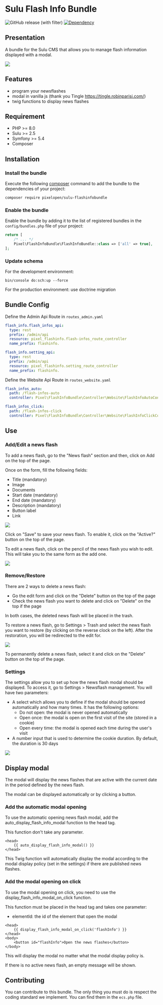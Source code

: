 # Sulu Flash Info Bundle

![GitHub release (with filter)](https://img.shields.io/github/v/release/Pixel-Developpement/sulu-flashinfobundle)
[![Dependency](https://img.shields.io/badge/sulu-2.5-cca000.svg)](https://sulu.io/)

## Presentation

A bundle for the Sulu CMS that allows you to manage flash information displayed with a modal.

![](src/Resources/documentation/presentation.jpg)

## Features

 - program your newsflashes
 - modal in vanilla js (thank you Tingle https://tingle.robinparisi.com/)
 - twig functions to display news flashes

## Requirement

* PHP >= 8.0
* Sulu >= 2.5
* Symfony >= 5.4
* Composer

## Installation

### Install the bundle

Execute the following [composer](https://getcomposer.org/) command to add the bundle to the dependencies of your
project:

```bash
composer require pixelopen/sulu-flashinfobundle
```

### Enable the bundle

Enable the bundle by adding it to the list of registered bundles in the `config/bundles.php` file of your project:

 ```php
 return [
     /* ... */
     Pixel\FlashInfoBundle\FlashInfoBundle::class => ['all' => true],
 ];
 ```

### Update schema

For the development environment:

```shell script
bin/console do:sch:up --force
```

For the production environment: use doctrine migration

## Bundle Config

Define the Admin Api Route in `routes_admin.yaml`
```yaml
flash_info.flash_infos_api:
  type: rest
  prefix: /admin/api
  resource: pixel_flashinfo.flash-infos_route_controller
  name_prefix: flashinfo.

flash_info.setting_api:
  type: rest
  prefix: /admin/api
  resource: pixel_flashinfo.setting_route_controller
  name_prefix: flashinfo.
```

Define the Website Api Route in `routes_website.yaml`
```yaml
flash_infos_auto:
  path: /flash-infos-auto
  controller: Pixel\FlashInfoBundle\Controller\Website\FlashInfoAutoController::flashInfosAuto

flash_infos_click:
  path: /flash-infos-click
  controller: Pixel\FlashInfoBundle\Controller\Website\FlashInfoClickController::flashInfosClick
```

## Use
### Add/Edit a news flash

To add a news flash, go to the "News flash" section and then, click on Add on the top of the page.

Once on the form, fill the following fields:
- Title (mandatory)
- Image
- Documents
- Start date (mandatory)
- End date (mandatory)
- Description (mandatory)
- Button label
- Link

![](src/Resources/documentation/form_add.png)

Click on "Save" to save your news flash. To enable it, click on the "Active?" button on the top of the page.

To edit a news flash, click on the pencil of the news flash you wish to edit. This will take you to the same form as the add one.

![](src/Resources/documentation/list.png)

### Remove/Restore

There are 2 ways to delete a news flash:
- Go the edit form and click on the "Delete" button on the top of the page
- Check the news flash you want to delete and click on "Delete" on the top if the page

In both cases, the deleted news flash will be placed in the trash.

To restore a news flash, go to Settings > Trash and select the news flash you want to restore (by clicking on the reverse clock on the left).
After the restoration, you will be redirected to the edit for.

![](src/Resources/documentation/trash.png)

To permanently delete a news flash, select it and click on the "Delete" button on the top of the page.

### Settings

The settings allow you to set up how the news flash modal should be displayed.
To access it, go to Settings > Newsflash management. You will have two parameters:
- A select which allows you to define if the modal should be opened automatically and how many times. It has the following options:
  - Do not open: the modal is never opened automatically
  - Open once: the modal is open on the first visit of the site (stored in a cookie)
  - Open every time: the modal is opened each time during the user's visit
- A number input that is used to determine the cookie duration. By default, the duration is 30 days

![](src/Resources/documentation/settings.png)

## Display modal

The modal will display the news flashes that are active with the current date in the period defined by the news flash.

The modal can be displayed automatically or by clicking a button.

### Add the automatic modal opening

To use the automatic opening news flash modal, add the auto_display_flash_info_modal function to the head tag.

This function don't take any parameter.

```twig
<head>
    {{ auto_display_flash_info_modal() }}
</head>
```

This Twig function will automatically display the modal according to the modal display policy (set in the settings) if there are published news flashes.

### Add the modal opening on click

To use the modal opening on click, you need to use the display_flash_info_modal_on_click function.

This function must be placed in the head tag and takes one parameter:
- elementId: the id of the element that open the modal

```twig
<head>
    {{ display_flash_info_modal_on_click('flashInfo') }}
</head>
<body>
    <button id="flashInfo">Open the news flashes</button>
</body>
```

This will display the modal no matter what the modal display policy is.

If there is no active news flash, an empty message will be shown.

## Contributing
You can contribute to this bundle. The only thing you must do is respect the coding standard we implement.
You can find them in the `ecs.php` file.
